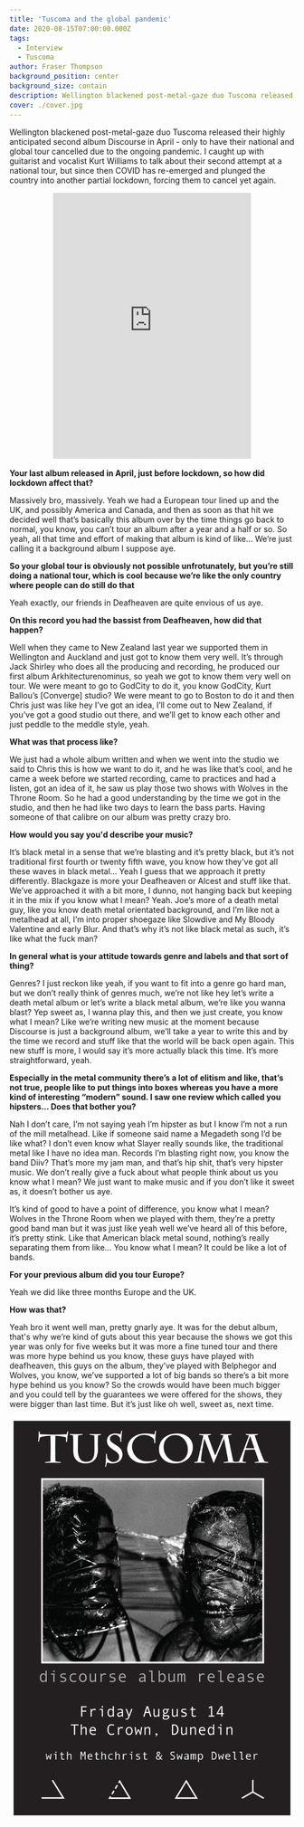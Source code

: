 ```yaml
---
title: 'Tuscoma and the global pandemic'
date: 2020-08-15T07:00:00.000Z
tags:
  - Interview
  - Tuscoma
author: Fraser Thompson
background_position: center
background_size: contain
description: Wellington blackened post-metal-gaze duo Tuscoma released their highly anticipated second album Discourse in April - only to have their national and global tour cancelled due to the ongoing pandemic. I caught up with guitarist and vocalist Kurt Williams to talk about their second attempt at a national tour, but since then COVID has re-emerged and plunged the country into another partial lockdown, forcing them to cancel yet again.
cover: ./cover.jpg
---
```


Wellington blackened post-metal-gaze duo Tuscoma released their highly anticipated second album Discourse in April - only to have their national and global tour cancelled due to the ongoing pandemic. I caught up with guitarist and vocalist Kurt Williams to talk about their second attempt at a national tour, but since then COVID has re-emerged and plunged the country into another partial lockdown, forcing them to cancel yet again.

<center><iframe style="border: 0; width: 350px; height: 470px;" src="https://bandcamp.com/EmbeddedPlayer/album=1436212126/size=large/bgcol=ffffff/linkcol=0687f5/tracklist=false/transparent=true/" seamless><a href="http://tuscoma.bandcamp.com/album/discourse-2">Discourse by Tuscoma</a></iframe></center>

**Your last album released in April, just before lockdown, so how did lockdown affect that?**

Massively bro, massively. Yeah we had a European tour lined up and the UK, and possibly America and Canada, and then as soon as that hit we decided well that’s basically this album over by the time things go back to normal, you know, you can’t tour an album after a year and a half or so. So yeah, all that time and effort of making that album is kind of like… We’re just calling it a background album I suppose aye.

**So your global tour is obviously not possible unfrotunately, but you’re still doing a national tour, which is cool because we’re like the only country where people can do still do that**

Yeah exactly, our friends in Deafheaven are quite envious of us aye.

**On this record you had the bassist from Deafheaven, how did that happen?**

Well when they came to New Zealand last year we supported them in Wellington and Auckland and just got to know them very well. It’s through Jack Shirley who does all the producing and recording, he produced our first album Arkhitecturenominus, so yeah we got to know them very well on tour. We were meant to go to GodCity to do it, you know GodCity, Kurt Ballou’s [Converge] studio? We were meant to go to Boston to do it and then Chris just was like hey I’ve got an idea, I’ll come out to New Zealand, if you’ve got a good studio out there, and we’ll get to know each other and just peddle to the meddle style, yeah.

**What was that process like?**

We just had a whole album written and when we went into the studio we said to Chris this is how we want to do it, and he was like that’s cool, and he came a week before we started recording, came to practices and had a listen, got an idea of it, he saw us play those two shows with Wolves in the Throne Room. So he had a good understanding by the time we got in the studio, and then he had like two days to learn the bass parts. Having someone of that calibre on our album was pretty crazy bro.

**How would you say you'd describe your music?**

It’s black metal in a sense that we’re blasting and it’s pretty black, but it’s not traditional first fourth or twenty fifth wave, you know how they’ve got all these waves in black metal… Yeah I guess that we approach it pretty differently. Blackgaze is more your Deafheaven or Alcest and stuff like that. We’ve approached it with a bit more, I dunno, not hanging back but keeping it in the mix if you know what I mean? Yeah. Joe’s more of a death metal guy, like you know death metal orientated background, and I’m like not a metalhead at all, I’m into proper shoegaze like Slowdive and My Bloody Valentine and early Blur. And that’s why it’s not like black metal as such, it’s like what the fuck man?

**In general what is your attitude towards genre and labels and that sort of thing?**

Genres? I just reckon like yeah, if you want to fit into a genre go hard man, but we don’t really think of genres much, we’re not like hey let’s write a death metal album or let’s write a black metal album, we’re like you wanna blast? Yep sweet as, I wanna play this, and then we just create, you know what I mean? Like we’re writing new music at the moment because Discourse is just a background album, we’ll take a year to write this and by the time we record and stuff like that the world will be back open again. This new stuff is more, I would say it’s more actually black this time. It’s more straightforward, yeah.

**Especially in the metal community there’s a lot of elitism and like, that’s not true, people like to put things into boxes whereas you have a more kind of interesting “modern” sound. I saw one review which called you hipsters… Does that bother you?**

Nah I don’t care, I’m not saying yeah I’m hipster as but I know I’m not a run of the mill metalhead. Like if someone said name a Megadeth song I’d be like what? I don’t even know what Slayer really sounds like, the traditional metal like I have no idea man. Records I’m blasting right now, you know the band Diiv? That’s more my jam man, and that’s hip shit, that’s very hipster music. We don’t really give a fuck about what people think about us you know what I mean? We just want to make music and if you don’t like it sweet as, it doesn’t bother us aye.

It’s kind of good to have a point of difference, you know what I mean? Wolves in the Throne Room when we played with them, they’re a pretty good band man but it was just like yeah well we’ve heard all of this before, it’s pretty stink. Like that American black metal sound, nothing’s really separating them from like... You know what I mean? It could be like a lot of bands.

**For your previous album did you tour Europe?**

Yeah we did like three months Europe and the UK.

**How was that?**

Yeah bro it went well man, pretty gnarly aye. It was for the debut album, that's why we’re kind of guts about this year because the shows we got this year was only for five weeks but it was more a fine tuned tour and there was more hype behind us you know, these guys have played with deafheaven, this guys on the album, they’ve played with Belphegor and Wolves, you know, we’ve supported a lot of big bands so there’s a bit more hype behind us you know? So the crowds would have been much bigger and you could tell by the guarantees we were offered for the shows, they were bigger than last time. But it’s just like oh well, sweet as, next time.

![Gig poster (cancelled)](./poster.jpg)
